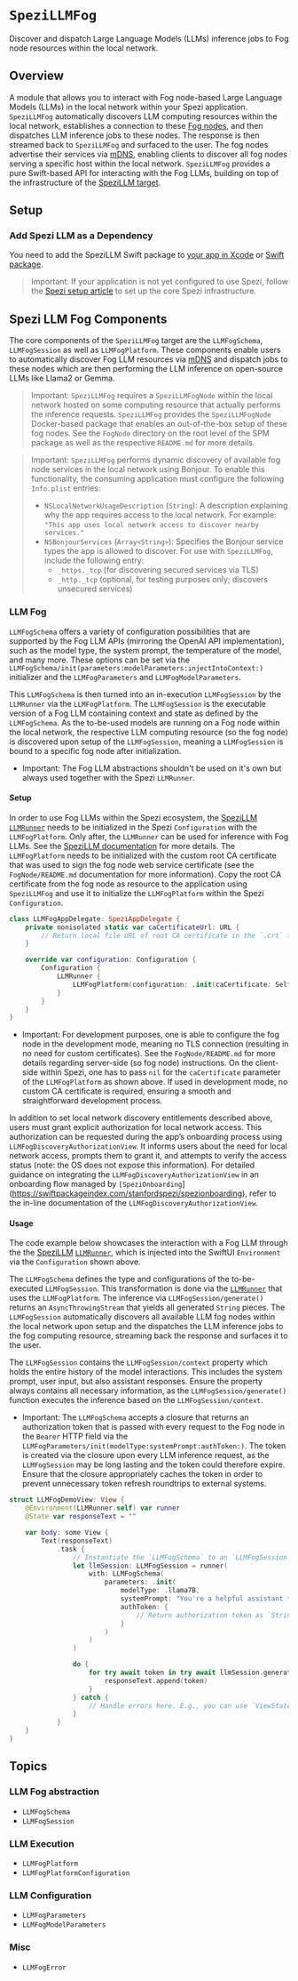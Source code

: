 # ``SpeziLLMFog``

<!--
#
# This source file is part of the Stanford Spezi open source project
#
# SPDX-FileCopyrightText: 2023 Stanford University and the project authors (see CONTRIBUTORS.md)
#
# SPDX-License-Identifier: MIT
#       
-->

Discover and dispatch Large Language Models (LLMs) inference jobs to Fog node resources within the local network.

## Overview

A module that allows you to interact with Fog node-based Large Language Models (LLMs) in the local network within your Spezi application.
``SpeziLLMFog`` automatically discovers LLM computing resources within the local network, establishes a connection to these [Fog nodes](https://en.wikipedia.org/wiki/Fog_computing), and then dispatches LLM inference jobs to these nodes. The response is then streamed back to ``SpeziLLMFog`` and surfaced to the user. The fog nodes advertise their services via [mDNS](https://en.wikipedia.org/wiki/Multicast_DNS), enabling clients to discover all fog nodes serving a specific host within the local network.
``SpeziLLMFog`` provides a pure Swift-based API for interacting with the Fog LLMs, building on top of the infrastructure of the [SpeziLLM target](https://swiftpackageindex.com/stanfordspezi/spezillm/documentation/spezillm).

## Setup

### Add Spezi LLM as a Dependency

You need to add the SpeziLLM Swift package to
[your app in Xcode](https://developer.apple.com/documentation/xcode/adding-package-dependencies-to-your-app#) or
[Swift package](https://developer.apple.com/documentation/xcode/creating-a-standalone-swift-package-with-xcode#Add-a-dependency-on-another-Swift-package).

> Important: If your application is not yet configured to use Spezi, follow the [Spezi setup article](https://swiftpackageindex.com/stanfordspezi/spezi/documentation/spezi/initial-setup) to set up the core Spezi infrastructure.

## Spezi LLM Fog Components

The core components of the ``SpeziLLMFog`` target are the ``LLMFogSchema``, ``LLMFogSession`` as well as ``LLMFogPlatform``. These components enable users to automatically discover Fog LLM resources via [mDNS](https://en.wikipedia.org/wiki/Multicast_DNS) and dispatch jobs to these nodes which are then performing the LLM inference on open-source LLMs like Llama2 or Gemma.

> Important: ``SpeziLLMFog`` requires a `SpeziLLMFogNode` within the local network hosted on some computing resource that actually performs the inference requests. ``SpeziLLMFog`` provides the `SpeziLLMFogNode` Docker-based package that enables an out-of-the-box setup of these fog nodes. See the `FogNode` directory on the root level of the SPM package as well as the respective `README.md` for more details.

> Important: ``SpeziLLMFog`` performs dynamic discovery of available fog node services in the local network using Bonjour. To enable this functionality, the consuming application must configure the following `Info.plist` entries:
> - `NSLocalNetworkUsageDescription` (`String`): A description explaining why the app requires access to the local network. For example:
`"This app uses local network access to discover nearby services."`
> - `NSBonjourServices` (`Array<String>`): Specifies the Bonjour service types the app is allowed to discover.
> For use with ``SpeziLLMFog``, include the following entry:
>   - `_https._tcp` (for discovering secured services via TLS)
>   - `_http._tcp` (optional, for testing purposes only; discovers unsecured services)

### LLM Fog

``LLMFogSchema`` offers a variety of configuration possibilities that are supported by the Fog LLM APIs (mirroring the OpenAI API implementation), such as the model type, the system prompt, the temperature of the model, and many more. These options can be set via the ``LLMFogSchema/init(parameters:modelParameters:injectIntoContext:)`` initializer and the ``LLMFogParameters`` and ``LLMFogModelParameters``.

This ``LLMFogSchema`` is then turned into an in-execution ``LLMFogSession`` by the `LLMRunner` via the ``LLMFogPlatform``. The ``LLMFogSession`` is the executable version of a Fog LLM containing context and state as defined by the ``LLMFogSchema``.
As the to-be-used models are running on a Fog node within the local network, the respective LLM computing resource (so the fog node) is discovered upon setup of the ``LLMFogSession``, meaning a ``LLMFogSession`` is bound to a specific fog node after initialization.

- Important: The Fog LLM abstractions shouldn't be used on it's own but always used together with the Spezi `LLMRunner`.

#### Setup

In order to use Fog LLMs within the Spezi ecosystem, the [SpeziLLM](https://swiftpackageindex.com/stanfordspezi/spezillm/documentation/spezillm) [`LLMRunner`](https://swiftpackageindex.com/stanfordspezi/spezillm/documentation/spezillm/llmrunner) needs to be initialized in the Spezi `Configuration` with the `LLMFogPlatform`. Only after, the `LLMRunner` can be used for inference with Fog LLMs. See the [SpeziLLM documentation](https://swiftpackageindex.com/stanfordspezi/spezillm/documentation/spezillm) for more details.
The `LLMFogPlatform` needs to be initialized with the custom root CA certificate that was used to sign the fog node web service certificate (see the `FogNode/README.md` documentation for more information). Copy the root CA certificate from the fog node as resource to the application using `SpeziLLMFog` and use it to initialize the `LLMFogPlatform` within the Spezi `Configuration`.

```swift
class LLMFogAppDelegate: SpeziAppDelegate {
    private nonisolated static var caCertificateUrl: URL {
        // Return local file URL of root CA certificate in the `.crt` format
    }

    override var configuration: Configuration {
        Configuration {
            LLMRunner {
                LLMFogPlatform(configuration: .init(caCertificate: Self.caCertificateUrl))
            }
        }
    }
}
```

- Important: For development purposes, one is able to configure the fog node in the development mode, meaning no TLS connection (resulting in no need for custom certificates). See the `FogNode/README.md` for more details regarding server-side (so fog node) instructions.
On the client-side within Spezi, one has to pass `nil` for the `caCertificate` parameter of the ``LLMFogPlatform`` as shown above. If used in development mode, no custom CA certificate is required, ensuring a smooth and straightforward development process.

In addition to set local network discovery entitlements described above, users must grant explicit authorization for local network access.
This authorization can be requested during the app’s onboarding process using ``LLMFogDiscoveryAuthorizationView``.
It informs users about the need for local network access, prompts them to grant it, and attempts to verify the access status (note: the OS does not expose this information).
For detailed guidance on integrating the ``LLMFogDiscoveryAuthorizationView`` in an onboarding flow managed by `[SpeziOnboarding`](https://swiftpackageindex.com/stanfordspezi/spezionboarding), refer to the in-line documentation of the ``LLMFogDiscoveryAuthorizationView``.

#### Usage

The code example below showcases the interaction with a Fog LLM through the the [SpeziLLM](https://swiftpackageindex.com/stanfordspezi/spezillm/documentation/spezillm) [`LLMRunner`](https://swiftpackageindex.com/stanfordspezi/spezillm/documentation/spezillm/llmrunner), which is injected into the SwiftUI `Environment` via the `Configuration` shown above.

The ``LLMFogSchema`` defines the type and configurations of the to-be-executed ``LLMFogSession``. This transformation is done via the [`LLMRunner`](https://swiftpackageindex.com/stanfordspezi/spezillm/documentation/spezillm/llmrunner) that uses the ``LLMFogPlatform``. The inference via ``LLMFogSession/generate()`` returns an `AsyncThrowingStream` that yields all generated `String` pieces.
The ``LLMFogSession`` automatically discovers all available LLM fog nodes within the local network upon setup and the dispatches the LLM inference jobs to the fog computing resource, streaming back the response and surfaces it to the user.

The ``LLMFogSession`` contains the ``LLMFogSession/context`` property which holds the entire history of the model interactions. This includes the system prompt, user input, but also assistant responses.
Ensure the property always contains all necessary information, as the ``LLMFogSession/generate()`` function executes the inference based on the ``LLMFogSession/context``.

- Important: The ``LLMFogSchema`` accepts a closure that returns an authorization token that is passed with every request to the Fog node in the `Bearer` HTTP field via the ``LLMFogParameters/init(modelType:systemPrompt:authToken:)``. The token is created via the closure upon every LLM inference request, as the ``LLMFogSession`` may be long lasting and the token could therefore expire. Ensure that the closure appropriately caches the token in order to prevent unnecessary token refresh roundtrips to external systems.

```swift
struct LLMFogDemoView: View {
    @Environment(LLMRunner.self) var runner
    @State var responseText = ""

    var body: some View {
        Text(responseText)
            .task {
                // Instantiate the `LLMFogSchema` to an `LLMFogSession` via the `LLMRunner`.
                let llmSession: LLMFogSession = runner(
                    with: LLMFogSchema(
                        parameters: .init(
                            modelType: .llama7B,
                            systemPrompt: "You're a helpful assistant that answers questions from users.",
                            authToken: { 
                                // Return authorization token as `String` or `nil` if no token is required by the Fog node.
                            }
                        )
                    )
                )

                do {
                    for try await token in try await llmSession.generate() {
                        responseText.append(token)
                    }
                } catch {
                    // Handle errors here. E.g., you can use `ViewState` and `viewStateAlert` from SpeziViews.
                }
            }
    }
}
```

## Topics

### LLM Fog abstraction

- ``LLMFogSchema``
- ``LLMFogSession``

### LLM Execution

- ``LLMFogPlatform``
- ``LLMFogPlatformConfiguration``

### LLM Configuration

- ``LLMFogParameters``
- ``LLMFogModelParameters``

### Misc

- ``LLMFogError``
